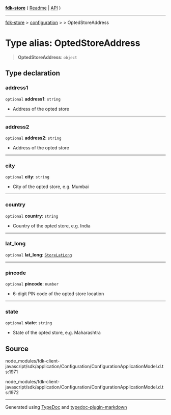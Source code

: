 [**fdk-store**](../../../README.md) ( [Readme](../../../README.md) \| [API](../../../API.md) )

---

[fdk-store](../../../API.md) > [configuration](../../README.md) > [<internal>](../README.md) > OptedStoreAddress

# Type alias: OptedStoreAddress

> **OptedStoreAddress**: `object`

## Type declaration

### address1

`optional` **address1**: `string`

- Address of the opted store

---

### address2

`optional` **address2**: `string`

- Address of the opted store

---

### city

`optional` **city**: `string`

- City of the opted store, e.g. Mumbai

---

### country

`optional` **country**: `string`

- Country of the opted store, e.g. India

---

### lat_long

`optional` **lat_long**: [`StoreLatLong`](type-alias.StoreLatLong.md)

---

### pincode

`optional` **pincode**: `number`

- 6-digit PIN code of the opted store location

---

### state

`optional` **state**: `string`

- State of the opted store, e.g. Maharashtra

## Source

node_modules/fdk-client-javascript/sdk/application/Configuration/ConfigurationApplicationModel.d.ts:1971

node_modules/fdk-client-javascript/sdk/application/Configuration/ConfigurationApplicationModel.d.ts:1972

---

Generated using [TypeDoc](https://typedoc.org/) and [typedoc-plugin-markdown](https://www.npmjs.com/package/typedoc-plugin-markdown)
